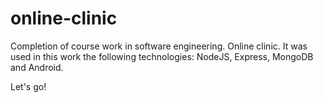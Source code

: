 # online-clinic
Completion of course work in software engineering. Online clinic. It was used in this work the following technologies: NodeJS, Express, MongoDB and Android.

Let's go!
